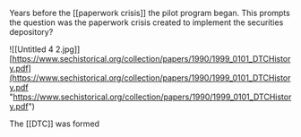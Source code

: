 Years before the [[paperwork crisis]] the pilot program began. This prompts the question was the paperwork crisis created to implement the securities depository?

![[Untitled 4 2.jpg]]
[https://www.sechistorical.org/collection/papers/1990/1999_0101_DTCHistory.pdf](https://www.sechistorical.org/collection/papers/1990/1999_0101_DTCHistory.pdf "https://www.sechistorical.org/collection/papers/1990/1999_0101_DTCHistory.pdf")

The [[DTC]] was formed 